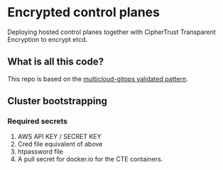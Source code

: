 # Encrypted control planes

Deploying hosted control planes together with CipherTrust Transparent Encryption to encrypt etcd.

## What is all this code?

This repo is based on the [multicloud-gitops validated pattern](https://github.com/validatedpatterns/multicloud-gitops).


## Cluster bootstrapping 

### Required secrets

1. AWS API KEY / SECRET KEY
2. Cred file equivalent of above
3. htpassword file
4. A pull secret for docker.io for the CTE containers.
